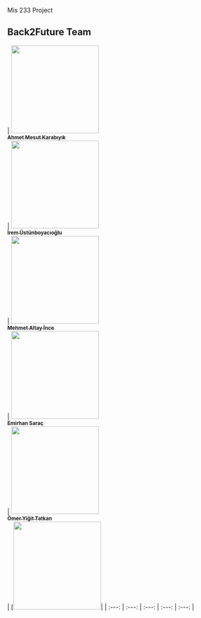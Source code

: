 Mis 233 Project
## Back2Future Team

<!-- Do not edit below -->
| [<img src="https://avatars2.githubusercontent.com/u/18147555?s=400&v=4" width="200px;"/><br /><sub><b>Ahmet Mesut Karabıyık</b></sub>](https://github.com/bounswe/bounswe2019group1/wiki/Yağmur-Ceren-Dardağan)<br />   | [<img src="https://avatars1.githubusercontent.com/u/32355590?s=400&v=4" width="200px;"/><br /><sub><b>İrem Üstünboyacıoğlu</b></sub>](https://github.com/bounswe/bounswe2019group1/wiki/Irem-Ustunboyacioglu)<br /> | [<img src="https://avatars0.githubusercontent.com/u/32414155?s=400&v=4" width="200px;"/><br /><sub><b>Mehmet Altay İnce</b></sub>](https://github.com/bounswe/bounswe2019group1/wiki/Mehmet-Altay-Ince)<br />  | [<img src="https://avatars0.githubusercontent.com/u/26344491?s=400&v=4" width="200px;"/><br /><sub><b>Emirhan Saraç</b></sub>](https://github.com/bounswe/bounswe2019group1/wiki/Emirhan-Sarac)<br /> | [<img src="https://avatars3.githubusercontent.com/u/8824676?s=400&v=4" width="200px;"/><br /><sub><b>Ömer Yiğit Tatkan</b></sub>](https://github.com/bounswe/bounswe2019group1/wiki/Eray-Kurtulus)<br />| [<img src="https://media-exp1.licdn.com/dms/image/C4E03AQEL_MOqOI9YaQ/profile-displayphoto-shrink_800_800/0/1604029132479?e=1616630400&v=beta&t=O7S4_95yDJT_1UQCk25CQWQP0-HZZhJtyraCFuheKX8" width="200px;"/>| 
| :---: | :---: | :---: | :---: | :---: |
 
<!-- Do not edit above -->
